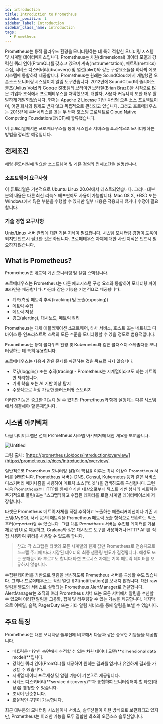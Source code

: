 ```yaml
---
id: introduction
title: Introduction to Prometheus
sidebar_position: 1
sidebar_label: Introduction
sidebar_class_name: introduction
tags:
  - Prometheus
---
```


Prometheus는 동적 클라우드 환경을 모니터링하는 데 특히 적합한 모니터링 시스템 및 시계열 데이터베이스입니다. Prometheus는 차원(dimensional) 데이터 모델과 강력한 쿼리 언어(PromQL)를 갖추고 있으며 계측(instrumentation), 메트릭(metrics) 수집, 서비스 디스커버리(discovery) 및 얼럿(alert)와 같은 구성요소들을 하나의 에코시스템에 통합하여 제공합니다. Prometheus는 원래는 SoundCloud에서 개발했던 오픈소스 모니터링 시스템이자 알림 도구였습니다. 2012년에 SoundCloud의 줄리어스 볼츠(Julius Volz)와 Google SRE팀의 브라이언 브라질(Brian Brazil)을 시작으로 많은 기업과 조직에서 프로메테우스를 채택했으며, 개발자, 사용자 커뮤니티 또한 매우 활발하게 개발되었습니다. 현재는 Apache 2 License 기반 독립형 오픈 소스 프로젝트이며, 어떤 회사의 통제도 받지 않고 독립적으로 관리되고 있습니다. 그리고 프로메테우스는 2016년에 쿠버네티스를 잇는 두 번째 호스팅 프로젝트로 Cloud Native Computing Foundation(CNCF)에 합류했습니다. 

이 튜토리얼에서는 프로메테우스를 통해 시스템과 서비스를 효과적으로 모니터링하는 방법을 정리할 예정입니다.

## 전제조건

해당 튜토리얼에 필요한 소프트웨어 및 기존 경험의 전제조건을 설명합니다.

### 소프트웨어 요구사항

이 튜토리얼은 기본적으로 Ubuntu Linux 20.04에서 테스트되었습니다. 그러나 대부분의 내용은 다른 최신 리눅스 배포판에도 사용이 가능합니다. Mac OS X, *BSD 또는 Windows에서 많은 부분을 수행할 수 있지만 일부 내용은 적용되지 않거나 수정이 필요합니다.

### 기술 경험 요구사항

Unix/Linux 서버 관리에 대한 기본 지식이 필요합니다. 시스템 모니터링 경험이 도움이 되지만 반드시 필요한 것은 아닙니다. 프로메테우스 자체에 대한 사전 지식은 반드시 필요하지 않습니다.

## What is Prometheus?

Prometheus은 메트릭 기반 모니터링 및 알림 스택입니다.

프로메테우스는 Prometheus는 다른 에코시스템 구성 요소와 통합하여 모니터링 파이프라인을 제공합니다. 다음과 같은 기능을 기본적으로 제공합니다. 

- 계측(측정 메트릭 추적(tracking) 및 노출(exposing))
- 메트릭 수집
- 메트릭 저장
- 경고(alerting), 대시보드, 메트릭 쿼리

Prometheus는 자체 애플리케이션 소프트웨어, 타사 서비스, 호스트 또는 네트워크 디바이스 등 인프라스트럭 스택의 모든 수준을 모니터링할 수 있을 정도로 범용적입니다.

Prometheus는 동적 클라우드 환경 및 Kubernetes와 같은 클러스터 스케줄러를 모니터링하는 데 특히 유용합니다.

프로메테우스는 다음과 같은 문제를 해결하는 것을 목표로 하지 않습니다.

- 로깅(logging) 또는 추적(tracing) - Prometheus는 시계열이라고도 하는 메트릭만 처리합니다.
- 기계 학습 또는 AI 기반 이상 탐지
- 수평적으로 확장 가능한 클러스터형 스토리지

이러한 기능은 중요한 기능이 될 수 있지만 Prometheus와 함께 실행되는 다른 시스템에서 해결해야 할 문제입니다.

## 시스템 아키텍처

다음 다이어그램은 전체 Prometheus 시스템 아키텍처에 대한 개요를 보여줍니다.

![Untitled](https://prometheus.io/assets/architecture.png)

그림 출처 : [https://prometheus.io/docs/introduction/overview/](https://prometheus.io/docs/introduction/overview/)

일반적으로 Prometheus 모니터링 설정의 핵심을 이루는 하나 이상의 Prometheus 서버를 실행합니다. Prometheus 서버는 DNS, Consul, Kubernetes 등과 같은 서비스 디스커버리 메커니즘을 사용하여 메트릭 소스("타겟")을 검색하도록 구성됩니다. 그런 다음 Prometheus는 HTTP를 통해 이러한 대상으로부터 텍스트 기반 형식의 메트릭을 주기적으로 풀링(또는 "스크랩")하고 수집된 데이터를 로컬 시계열 데이터베이스에 저장합니다.

타겟은 Prometheus 메트릭 자체를 직접 추적하고 노출하는 애플리케이션이나 기존 시스템(MySQL 서버 등)의 메트릭을 Prometheus 메트릭 노출 형식으로 변환하는 익스포터(exporter)일 수 있습니다. 그런 다음 Prometheus 서버는 수집된 데이터를 기본 제공 웹 UI로 제공하고, Grafana와 같은 대시보드 도구를 사용하거나 HTTP API를 직접 사용하여 쿼리를 사용할 수 있도록 합니다.

> 참고: 각 스크랩은 타겟의 모든 시계열의 현재 값만 Prometheus로 전송하므로 스크랩 주기에 따라 저장된 데이터의 최종 샘플링 빈도가 결정됩니다. 해상도 또는 분해능이라 부르기도 합니다.타겟 프로세스 자체는 기록 메트릭 데이터를 보유하지 않습니다.
> 

수집된 데이터를 기반으로 알림을 생성하도록 Prometheus 서버를 구성할 수도 있습니다. 그러나 프로메테우스는 직접 얼럿 통지(notification)를 보내지 않습니다. 대신 raw 알림을 별도의 서비스로 실행되는 Prometheus AlertManager로 전달합니다. AlertManager는 조직의 여러 Prometheus 서버 또는 모든 서버에서 알림을 수신할 수 있으며 이러한 알림을 그룹화, 집계 및 라우팅할 수 있는 기능을 제공합니다. 마지막으로 이메일, 슬랙, PagerDuty 또는 기타 알림 서비스를 통해 알림을 보낼 수 있습니다.

## 주요 특징

Prometheus는 다른 모니터링 솔루션에 비교해서 다음과 같은 중요한 기능들을 제공합니다.

- 메트릭을 다양한 측면에서 추적할 수 있는 차원 데이터 모델(**dimensional data model)**입니다.
- 강력한 쿼리 언어(PromQL)를 제공하여 원하는 결과를 얻거나 유연하게 결과를 가공할 수 있습니다.
- 시계열 데이터 프로세싱 및 알림 기능이 기본으로 제공됩니다.
- 서비스 디스커버리(**service discovery)**과 통합하여 모니터링해야 할 타겟(대상)을 결정할 수 있습니다.
- 조작이 단순합니다.
- 효율적인 구현이 가능합니다.

최근 대부분의 모니터링 시스템이나 서비스, 솔루션들이 이런 방식으로 보편화되고 있지만, Prometheus는 이러한 기능을 모두 결합한 최초의 오픈소스 솔루션입니다.